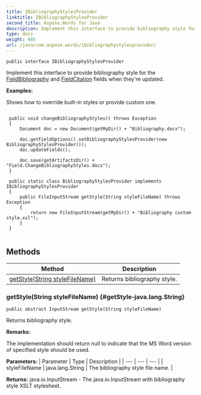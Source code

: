 ```yaml
---
title: IBibliographyStylesProvider
linktitle: IBibliographyStylesProvider
second_title: Aspose.Words for Java
description: Implement this interface to provide bibliography style for the FieldBibliography and FieldCitation fields when theyre updated in Java.
type: docs
weight: 685
url: /java/com.aspose.words/ibibliographystylesprovider/
---
```

```
public interface IBibliographyStylesProvider
```

Implement this interface to provide bibliography style for the [FieldBibliography](../../com.aspose.words/fieldbibliography/) and [FieldCitation](../../com.aspose.words/fieldcitation/) fields when they're updated.

 **Examples:** 

Shows how to override built-in styles or provide custom one.

```

 public void changeBibliographyStyles() throws Exception
 {
     Document doc = new Document(getMyDir() + "Bibliography.docx");

     doc.getFieldOptions().setBibliographyStylesProvider(new BibliographyStylesProvider());
     doc.updateFields();

     doc.save(getArtifactsDir() + "Field.ChangeBibliographyStyles.docx");
 }

 public static class BibliographyStylesProvider implements IBibliographyStylesProvider
 {
     public FileInputStream getStyle(String styleFileName) throws Exception
     {
         return new FileInputStream(getMyDir() + "Bibliography custom style.xsl");
     }
 }
 
```
## Methods

| Method | Description |
| --- | --- |
| [getStyle(String styleFileName)](#getStyle-java.lang.String) | Returns bibliography style. |
### getStyle(String styleFileName) {#getStyle-java.lang.String}
```
public abstract InputStream getStyle(String styleFileName)
```


Returns bibliography style.

 **Remarks:** 

The implementation should return  null  to indicate that the MS Word version of specified style should be used.

**Parameters:**
| Parameter | Type | Description |
| --- | --- | --- |
| styleFileName | java.lang.String | The bibliography style file name. |

**Returns:**
java.io.InputStream - The java.io.InputStream with bibliography style XSLT stylesheet.
